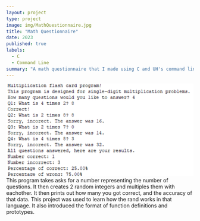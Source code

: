 ```yaml
---
layout: project
type: project
image: img/MathQuestionnaire.jpg
title: "Math Questionnaire"
date: 2023
published: true
labels:
  - C
  - Command Line
summary: "A math questionnaire that I made using C and UH's command line."
---
```

  <img class="img-fluid" src="../img/mathQuestionCode.png">
This program takes asks for a number representing the number of questions. It then creates 2 random integers and multiples them with eachother. It then prints out how many you got correct, and the accuracy of that data. This project was used to learn how the rand works in that language. It also introduced the format of function definitions and prototypes. 
